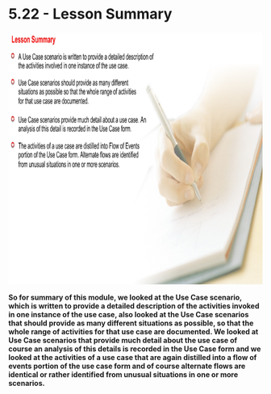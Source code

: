 # 5.22 - Lesson Summary

<img src="/images/05_22_01.jpg" width="800" height="500">

**So for summary of this module, we looked at the Use Case scenario, which is written to provide a detailed description of the activities invoked in one instance of the use case, also looked at the Use Case scenarios that should provide as many different situations as possible, so that the whole range of activities for that use case are documented. We looked at Use Case scenarios that provide much detail about the use case of course an analysis of this details is recorded in the Use Case form and we looked at the activities of a use case that are again distilled into a flow of events portion of the use case form and of course alternate flows are identical or rather identified from unusual situations in one or more scenarios.**